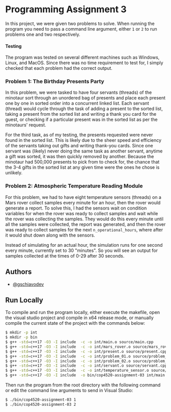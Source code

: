 
# Programming Assignment 3

In this project, we were given two problems to solve. When running the program you need to pass a command line argument, either `1` or `2` to run problems one and two respectively.

#### Testing
The program was tested on several different machines such as Windows, Linux, and MacOS. Since there was no time requirement to test for, I simply checked that each problem had the correct output.

### Problem 1: The Birthday Presents Party

In this problem, we were tasked to have four servants (threads) of the minotaur sort through an unordered bag of presents and place each present one by one in sorted order into a concurrent linked list. Each servant (thread) would cycle through the task of adding a present to the sorted list, taking a present from the sorted list and writing a thank you card for the guest, or checking if a particular present was in the sorted list as per the minotaurs' request.

For the third task, as of my testing, the presents requested were never found in the sorted list. This is likely due to the sheer speed and efficiency of the servants taking out gifts and writing thank-you cards. Since one servant was (likely) never doing the same task as another servant, anytime a gift was sorted, it was then quickly removed by another. Because the minotaur had 500,000 presents to pick from to check for, the chance that the 3-4 gifts in the sorted list at any given time were the ones he chose is unlikely.

### Problem 2: Atmospheric Temperature Reading Module

For this problem, we had to have eight temperature sensors (threads) on a Mars rover collect samples every minute for an hour, then the rover would generate a report. To solve this, I had the sensors wait on condition variables for when the rover was ready to collect samples and wait while the rover was collecting the samples. They would do this every minute until all the samples were collected, the report was generated, and then the rover was ready to collect samples for the next `n_operational_hours`, where after it would shut down along with the sensors.

Instead of simulating for an actual hour, the simulation runs for one second every minute, currently set to 30 "minutes". So you will see an output for samples collected at the times of 0-29 after 30 seconds.

## Authors

- [@gschiavodev](https://github.com/gschiavodev)

## Run Locally

To compile and run the program locally, either execute the makefile, open the visual studio project and compile in x64 release mode, or manually compile the current state of the project with the commands below:

```bash
$ mkdir -p int
$ mkdir -p bin
$ g++ -std=c++17 -O3 -I include  -c -o int/main.o source/main.cpp
$ g++ -std=c++17 -O3 -I include  -c -o int/mars_rover.o source/mars_rover.cpp
$ g++ -std=c++17 -O3 -I include  -c -o int/present.o source/present.cpp
$ g++ -std=c++17 -O3 -I include  -c -o int/problem_01.o source/problem_01.cpp
$ g++ -std=c++17 -O3 -I include  -c -o int/problem_02.o source/problem_02.cpp
$ g++ -std=c++17 -O3 -I include  -c -o int/servant.o source/servant.cpp
$ g++ -std=c++17 -O3 -I include  -c -o int/temperature_sensor.o source/temperature_sensor.cpp
$ g++ -std=c++17 -O3 -I include  -o bin/cop4520-assignment-03 int/main.o int/mars_rover.o int/present.o int/problem_01.o int/problem_02.o int/servant.o int/temperature_sensor.o
```

Then run the program from the root directory with the following command or edit the command line arguments to send in Visual Studio:

```bash
$ ./bin/cop4520-assignment-03 1
$ ./bin/cop4520-assignment-03 2
```
